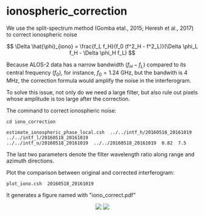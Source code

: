 # ionospheric_correction

We use the split-spectrum method (Gomba etal., 2015; Heresh et al., 2017) to correct ionospheric noise

$$ \Delta \hat{\phi}_{iono} = \frac{f_L f_H}{f_0 (f^2_H - f^2_L)}(\Delta \phi_L f_H - \Delta \phi_H f_L) $$

Because ALOS-2 data has a narrow bandwidth ($f_H - f_L$) compared to its central frequency ($f_0$), 
for instance, $f_0 = 1.24$ GHz, but the bandwith is 4 MHz, the correction formula would amplify the noise in the interferogram.

To solve this issue, not only do we need a large filter, but also rule out pixels whose amplitude is too large after the correction.

The command to correct ionospheric noise:
```
cd iono_correction

estimate_ionospheric_phase_local.csh  ../../intf_h/20160518_20161019  ../../intf_l/20160518_20161019  
../../intf_o/20160518_20161019  ../../20160518_20161019  0.82  7.5
```
The last two parameters denote the filter wavelength ratio along range and azimuth directions.

Plot the comparison between original and corrected interferogram:
```
plot_iono.csh  20160518_20161019
```
It generates a figure named with "iono_correct.pdf"

<p align="center">
  <img src="iono_correction/plots/coseismic.jpg">
  <img src="iono_correction/plots/posteismic.jpg">
</p>
